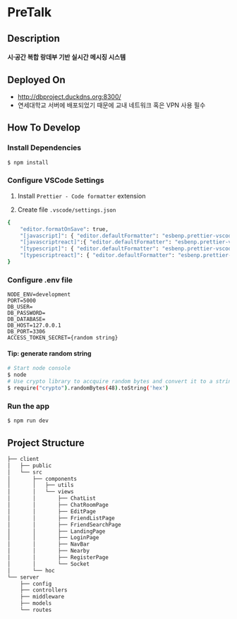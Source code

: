 # PreTalk

## Description

#### 시공〮간 복합 랑데부 기반 실시간 메시징 시스템

## Deployed On

- http://dbproject.duckdns.org:8300/
- 연세대학교 서버에 배포되었기 때문에 교내 네트워크 혹은 VPN 사용 필수

## How To Develop

### Install Dependencies

```bash
$ npm install
```

### Configure VSCode Settings

1. Install `Prettier - Code formatter` extension

2. Create file `.vscode/settings.json`

```bash
{
    "editor.formatOnSave": true,
    "[javascript]": { "editor.defaultFormatter": "esbenp.prettier-vscode" },
    "[javascriptreact]":{ "editor.defaultFormatter": "esbenp.prettier-vscode" },
    "[typescript]": { "editor.defaultFormatter": "esbenp.prettier-vscode" },
    "[typescriptreact]": { "editor.defaultFormatter": "esbenp.prettier-vscode" }
}
```

### Configure .env file

```
NODE_ENV=development
PORT=5000
DB_USER=
DB_PASSWORD=
DB_DATABASE=
DB_HOST=127.0.0.1
DB_PORT=3306
ACCESS_TOKEN_SECRET={random string}
```

#### Tip: generate random string

```bash
# Start node console
$ node
# Use crypto library to accquire random bytes and convert it to a string
$ require("crypto").randomBytes(48).toString('hex')
```

### Run the app

```bash
$ npm run dev
```

## Project Structure

```bash
├── client
│   ├── public
│   └── src
│       ├── components
│       │   ├── utils
│       │   └── views
│       │       ├── ChatList
│       │       ├── ChatRoomPage
│       │       ├── EditPage
│       │       ├── FriendListPage
│       │       ├── FriendSearchPage
│       │       ├── LandingPage
│       │       ├── LoginPage
│       │       ├── NavBar
│       │       ├── Nearby
│       │       ├── RegisterPage
│       │       └── Socket
│       └── hoc
└── server
    ├── config
    ├── controllers
    ├── middleware
    ├── models
    └── routes
```
